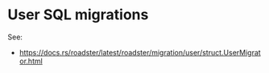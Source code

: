 # User SQL migrations

See:

- <https://docs.rs/roadster/latest/roadster/migration/user/struct.UserMigrator.html>
